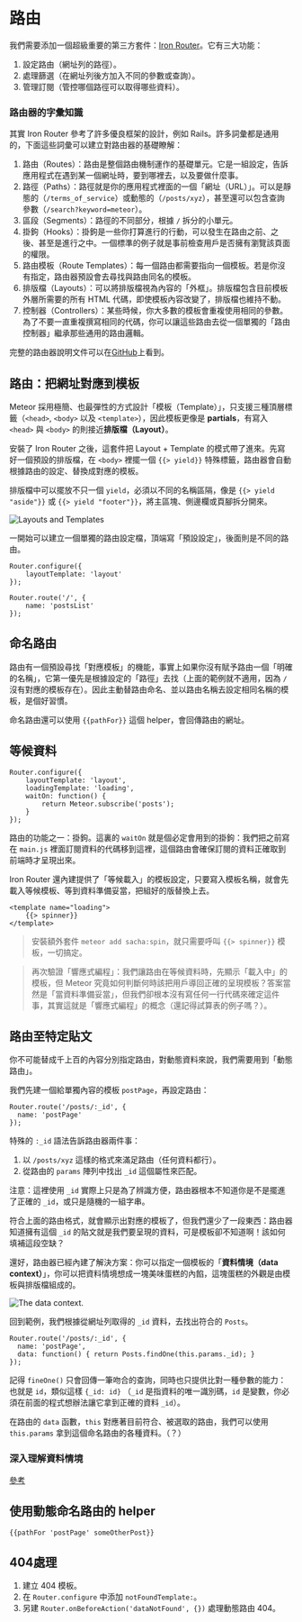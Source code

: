 # 路由

我們需要添加一個超級重要的第三方套件：[Iron Router](https://github.com/EventedMind/iron-router)。它有三大功能：

1. 設定路由（網址列的路徑）。
2. 處理篩選（在網址列後方加入不同的參數或查詢）。
3. 管理訂閱（管控哪個路徑可以取得哪些資料）。

### 路由器的字彙知識

其實 Iron Router 參考了許多優良框架的設計，例如 Rails。許多詞彙都是通用的，下面這些詞彙可以建立對路由器的基礎瞭解：

1. 路由（Routes）：路由是整個路由機制運作的基礎單元。它是一組設定，告訴應用程式在遇到某一個網址時，要到哪裡去，以及要做什麼事。
2. 路徑（Paths）：路徑就是你的應用程式裡面的一個「網址（URL）」。可以是靜態的（`/terms_of_service`）或動態的（`/posts/xyz`），甚至還可以包含查詢參數（`/search?keyword=meteor`）。
3. 區段（Segments）：路徑的不同部分，根據 `/` 拆分的小單元。
4. 掛鉤（Hooks）：掛鉤是一些你打算進行的行動，可以發生在路由之前、之後、甚至是進行之中。一個標準的例子就是事前檢查用戶是否擁有瀏覽該頁面的權限。
5. 路由模板（Route Templates）：每一個路由都需要指向一個模板。若是你沒有指定，路由器預設會去尋找與路由同名的模板。
6. 排版檔（Layouts）：可以將排版檔視為內容的「外框」。排版檔包含目前模板外層所需要的所有 HTML 代碼，即使模板內容改變了，排版檔也維持不動。
7. 控制器（Controllers）：某些時候，你大多數的模板會重複使用相同的參數。為了不要一直重複撰寫相同的代碼，你可以讓這些路由去從一個單獨的「路由控制器」繼承那些通用的路由邏輯。

完整的路由器說明文件可以在[GitHub](https://github.com/EventedMind/iron-router)上看到。

## 路由：把網址對應到模板

Meteor 採用極簡、也最彈性的方式設計「模板（Template）」，只支援三種頂層標籤（`<head>`, `<body>` 以及 `<template>`），因此模板更像是 **partials**，有寫入 `<head>` 與 `<body>` 的則接近**排版檔（Layout）**。

安裝了 Iron Router 之後，這套件把 Layout + Template 的模式帶了進來。先寫好一個預設的排版檔，在 `<body>` 裡擺一個 `{{> yield}}` 特殊標籤，路由器會自動根據路由的設定、替換成對應的模板。

排版檔中可以擺放不只一個 `yield`，必須以不同的名稱區隔，像是 `{{> yield "aside"}}` 或 `{{> yield "footer"}}`，將主區塊、側邊欄或頁腳拆分開來。

![Layouts and Templates](https://book.discovermeteor.com/images/diagrams/router-diagram@2x.png)

一開始可以建立一個單獨的路由設定檔，頂端寫「預設設定」，後面則是不同的路由。

```
Router.configure({
	layoutTemplate: 'layout'
});

Router.route('/', {
	name: 'postsList'
});
```

## 命名路由

路由有一個預設尋找「對應模板」的機能，事實上如果你沒有賦予路由一個「明確的名稱」，它第一優先是根據設定的「路徑」去找（上面的範例就不適用，因為 `/` 沒有對應的模板存在）。因此主動替路由命名、並以路由名稱去設定相同名稱的模板，是個好習慣。

命名路由還可以使用 `{{pathFor}}` 這個 helper，會回傳路由的網址。

## 等候資料

```
Router.configure({
	layoutTemplate: 'layout',
	loadingTemplate: 'loading',
	waitOn: function() {
		return Meteor.subscribe('posts');
	}
});
```

路由的功能之一：掛鉤。這裏的 `waitOn` 就是個必定會用到的掛鉤：我們把之前寫在 `main.js` 裡面訂閱資料的代碼移到這裡，這個路由會確保訂閱的資料正確取到前端時才呈現出來。

Iron Router 還內建提供了「等候載入」的模板設定，只要寫入模板名稱，就會先載入等候模板、等到資料準備妥當，把組好的版替換上去。

```
<template name="loading">
	{{> spinner}}
</template>
```

> 安裝額外套件 `meteor add sacha:spin`，就只需要呼叫 `{{> spinner}}` 模板，一切搞定。

> 再次驗證「響應式編程」：我們讓路由在等候資料時，先顯示「載入中」的模板，但 Meteor 究竟如何判斷何時該把用戶導回正確的呈現模板？答案當然是「當資料準備妥當」，但我們卻根本沒有寫任何一行代碼來確定這件事，其實這就是「響應式編程」的概念（還記得試算表的例子嗎？）。

## 路由至特定貼文

你不可能替成千上百的內容分別指定路由，對動態資料來說，我們需要用到「動態路由」。

我們先建一個給單獨內容的模板 `postPage`，再設定路由：

```
Router.route('/posts/:_id', {
  name: 'postPage'
});
```

特殊的 `:_id` 語法告訴路由器兩件事：

1. 以 `/posts/xyz` 這樣的格式來滿足路由（任何資料都行）。
2. 從路由的 `params` 陣列中找出 `_id` 這個屬性來匹配。

注意：這裡使用 `_id` 實際上只是為了辨識方便，路由器根本不知道你是不是擺進了正確的 `_id`，或只是隨機的一組字串。

符合上面的路由格式，就會顯示出對應的模板了，但我們還少了一段東西：路由器知道擁有這個 `_id` 的貼文就是我們要呈現的資料，可是模板卻不知道啊！該如何填補這段空缺？

還好，路由器已經內建了解決方案：你可以指定一個模板的「**資料情境（data context）**」，你可以把資料情境想成一塊美味蛋糕的內餡，這塊蛋糕的外觀是由模板與排版檔組成的。

![The data context.](https://book.discovermeteor.com/images/diagrams/router-diagram-2@2x.png)

回到範例，我們根據從網址列取得的 `_id` 資料，去找出符合的 `Posts`。

```
Router.route('/posts/:_id', {
  name: 'postPage',
  data: function() { return Posts.findOne(this.params._id); }
});
```

記得 `fineOne()` 只會回傳一筆吻合的查詢，同時也只提供比對一種參數的能力：也就是 `id`，類似這樣 `{_id: id}` （`_id` 是指資料的唯一識別碼，`id` 是變數，你必須在前面的程式想辦法讓它拿到正確的資料 `_id`）。

在路由的 `data` 函數，`this` 對應著目前符合、被選取的路由，我們可以使用 `this.params` 拿到這個命名路由的各種資料。（？）

### 深入理解資料情境

[參考](https://www.discovermeteor.com/blog/a-guide-to-meteor-templates-data-contexts/)

## 使用動態命名路由的 helper

`{{pathFor 'postPage' someOtherPost}}`

## 404處理

1. 建立 404 模板。
2. 在 `Router.configure` 中添加 `notFoundTemplate:`。
3. 另建 `Router.onBeforeAction('dataNotFound', {})` 處理動態路由 404。


